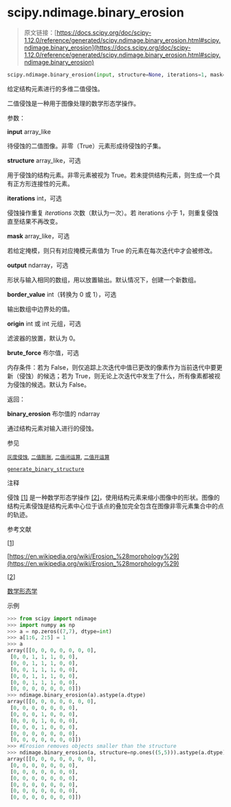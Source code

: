 # scipy.ndimage.binary_erosion

> 原文链接：[https://docs.scipy.org/doc/scipy-1.12.0/reference/generated/scipy.ndimage.binary_erosion.html#scipy.ndimage.binary_erosion](https://docs.scipy.org/doc/scipy-1.12.0/reference/generated/scipy.ndimage.binary_erosion.html#scipy.ndimage.binary_erosion)

```py
scipy.ndimage.binary_erosion(input, structure=None, iterations=1, mask=None, output=None, border_value=0, origin=0, brute_force=False)
```

给定结构元素进行的多维二值侵蚀。

二值侵蚀是一种用于图像处理的数学形态学操作。

参数：

**input** array_like

待侵蚀的二值图像。非零（True）元素形成待侵蚀的子集。

**structure** array_like，可选

用于侵蚀的结构元素。非零元素被视为 True。若未提供结构元素，则生成一个具有正方形连接性的元素。

**iterations** int，可选

侵蚀操作重复 *iterations* 次数（默认为一次）。若 iterations 小于 1，则重复侵蚀直至结果不再改变。

**mask** array_like，可选

若给定掩模，则只有对应掩模元素值为 True 的元素在每次迭代中才会被修改。

**output** ndarray，可选

形状与输入相同的数组，用以放置输出。默认情况下，创建一个新数组。

**border_value** int（转换为 0 或 1），可选

输出数组中边界处的值。

**origin** int 或 int 元组，可选

滤波器的放置，默认为 0。

**brute_force** 布尔值，可选

内存条件：若为 False，则仅追踪上次迭代中值已更改的像素作为当前迭代中要更新（侵蚀）的候选；若为 True，则无论上次迭代中发生了什么，所有像素都被视为侵蚀的候选。默认为 False。

返回：

**binary_erosion** 布尔值的 ndarray

通过结构元素对输入进行的侵蚀。

参见

[`灰度侵蚀`](https://docs.scipy.org/doc/scipy-1.12.0/reference/generated/scipy.ndimage.grey_erosion.html#scipy.ndimage.grey_erosion "scipy.ndimage.grey_erosion"), [`二值膨胀`](https://docs.scipy.org/doc/scipy-1.12.0/reference/generated/scipy.ndimage.binary_dilation.html#scipy.ndimage.binary_dilation "scipy.ndimage.binary_dilation"), [`二值闭运算`](https://docs.scipy.org/doc/scipy-1.12.0/reference/generated/scipy.ndimage.binary_closing.html#scipy.ndimage.binary_closing "scipy.ndimage.binary_closing"), [`二值开运算`](https://docs.scipy.org/doc/scipy-1.12.0/reference/generated/scipy.ndimage.binary_opening.html#scipy.ndimage.binary_opening "scipy.ndimage.binary_opening")

[`generate_binary_structure`](https://docs.scipy.org/doc/scipy-1.12.0/reference/generated/scipy.ndimage.generate_binary_structure.html#scipy.ndimage.generate_binary_structure "scipy.ndimage.generate_binary_structure")

注释

侵蚀 [[1]](#r8c1628d9a814-1) 是一种数学形态学操作 [[2]](#r8c1628d9a814-2)，使用结构元素来缩小图像中的形状。图像的结构元素侵蚀是结构元素中心位于该点的叠加完全包含在图像非零元素集合中的点的轨迹。

参考文献

[[1](#id1)]

[https://en.wikipedia.org/wiki/Erosion_%28morphology%29](https://en.wikipedia.org/wiki/Erosion_%28morphology%29)

[[2](#id2)]

[数学形态学](https://en.wikipedia.org/wiki/Mathematical_morphology)

示例

```py
>>> from scipy import ndimage
>>> import numpy as np
>>> a = np.zeros((7,7), dtype=int)
>>> a[1:6, 2:5] = 1
>>> a
array([[0, 0, 0, 0, 0, 0, 0],
 [0, 0, 1, 1, 1, 0, 0],
 [0, 0, 1, 1, 1, 0, 0],
 [0, 0, 1, 1, 1, 0, 0],
 [0, 0, 1, 1, 1, 0, 0],
 [0, 0, 1, 1, 1, 0, 0],
 [0, 0, 0, 0, 0, 0, 0]])
>>> ndimage.binary_erosion(a).astype(a.dtype)
array([[0, 0, 0, 0, 0, 0, 0],
 [0, 0, 0, 0, 0, 0, 0],
 [0, 0, 0, 1, 0, 0, 0],
 [0, 0, 0, 1, 0, 0, 0],
 [0, 0, 0, 1, 0, 0, 0],
 [0, 0, 0, 0, 0, 0, 0],
 [0, 0, 0, 0, 0, 0, 0]])
>>> #Erosion removes objects smaller than the structure
>>> ndimage.binary_erosion(a, structure=np.ones((5,5))).astype(a.dtype)
array([[0, 0, 0, 0, 0, 0, 0],
 [0, 0, 0, 0, 0, 0, 0],
 [0, 0, 0, 0, 0, 0, 0],
 [0, 0, 0, 0, 0, 0, 0],
 [0, 0, 0, 0, 0, 0, 0],
 [0, 0, 0, 0, 0, 0, 0],
 [0, 0, 0, 0, 0, 0, 0]]) 
```
